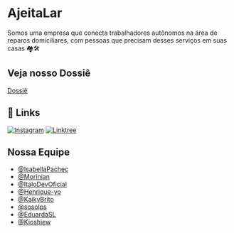 
# AjeitaLar

Somos uma empresa que conecta trabalhadores autônomos na área de reparos domiciliares, com pessoas que precisam desses serviços em suas casas 🏘️🛠️

## Veja nosso Dossiê

[Dossiê](https://drive.google.com/file/d/1NzeJCi2vIz7yXMj0cg_1yGXBqmx-uUY0/view)

## 🔗 Links
[![Instagram](https://img.shields.io/badge/Instagram-000?style=for-the-badge&logo=Instagram&logoColor=white)](https://katherineoelsner.com/)
[![Linktree](https://img.shields.io/badge/Linktree-0A66C2?style=for-the-badge&logo=Linktree&logoColor=white)](https://www.Linktree.com/)


## Nossa Equipe


- [@IsabellaPachec](https://github.com/IsabellaPachec)
- [@Morinian](https://github.com/Morinian)
- [@ItaloDevOficial](https://github.com/ItaloDevOficial)
- [@Henrique-yo](https://github.com/Henrique-yo)
- [@KaikyBrito](https://github.com/KaikyBrito)
- [@sosolps](https://github.com/sosolps)
- [@EduardaSL](https://github.com/EduardaSL)
- [@Kioshiew](https://github.com/Kioshiew)

